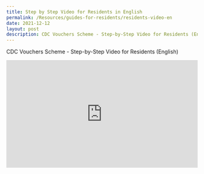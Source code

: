 ```yaml
---
title: Step by Step Video for Residents in English
permalink: /Resources/guides-for-residents/residents-video-en
date: 2021-12-12
layout: post
description: CDC Vouchers Scheme - Step-by-Step Video for Residents (English)
---
```

CDC Vouchers Scheme - Step-by-Step Video for Residents (English)

<style>
 .youtubecontainer {
    position: relative;
    width: 100%;
    height: 0;
    padding-bottom: 56.25%;
}
.youtubevideo {
    position: absolute;
    top: 0;
    left: 0;
    width: 100%;
    height: 100%;
}
</style>

<div class="youtubecontainer">
<iframe class="youtubevideo" src="https://www.youtube.com/embed/faVREJhy31Y?rel=0" title="YouTube video player" frameborder="0" allow="accelerometer; autoplay; clipboard-write; encrypted-media; gyroscope; picture-in-picture" allowfullscreen></iframe>
	</div>
